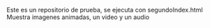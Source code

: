 Este es un repositorio de prueba, se ejecuta con segundoIndex.html
Muestra imagenes animadas, un video y un audio